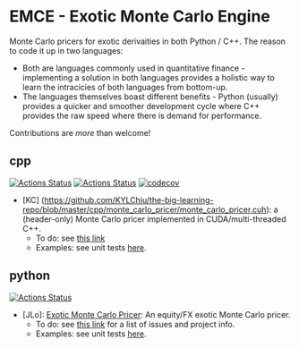 # EMCE - Exotic Monte Carlo Engine
Monte Carlo pricers for exotic derivaities in both Python / C++. The reason to code it up in two languages: 
* Both are languages commonly used in quantitative finance - implementing a solution in both languages provides a holistic way to learn the intracicies of both languages from bottom-up.
* The languages themselves boast different benefits - Python (usually) provides a quicker and smoother development cycle where C++ provides the raw speed where there is demand for performance.

Contributions are *more* than welcome!

## cpp
[![Actions Status](https://github.com/KYLChiu/the-big-learning-repo/workflows/C++/badge.svg)](https://github.com/KYLChiu/the-big-learning-repo/actions)
[![Actions Status](https://github.com/KYLChiu/the-big-learning-repo/workflows/Clang-Format/badge.svg)](https://github.com/KYLChiu/the-big-learning-repo/actions)
[![codecov](https://codecov.io/gh/KYLChiu/the-big-learning-repo/branch/master/graph/badge.svg)](https://codecov.io/gh/KYLChiu/the-big-learning-repo)

* [KC] (https://github.com/KYLChiu/the-big-learning-repo/blob/master/cpp/monte_carlo_pricer/monte_carlo_pricer.cuh): a (header-only) Monte Carlo pricer implemented in CUDA/multi-threaded C++.
  * To do: see [this link](https://github.com/users/KYLChiu/projects/2)
  * Examples: see unit tests [here](https://github.com/KYLChiu/the-big-learning-repo/blob/master/cpp/sandbox/mc_pricer_test.cu).

## python
[![Actions Status](https://github.com/KYLChiu/the-big-learning-repo/workflows/Python/badge.svg)](https://github.com/KYLChiu/the-big-learning-repo/actions)
* [JLo]: [Exotic Monte Carlo Pricer](https://github.com/KYLChiu/the-big-learning-repo/tree/master/python/ExoticEngine): An equity/FX exotic Monte Carlo pricer.
  * To do: see [this link](https://github.com/users/KYLChiu/projects/1) for a list of issues and project info.
  * Examples: see unit tests [here](https://github.com/KYLChiu/the-big-learning-repo/tree/master/python/sandbox).

